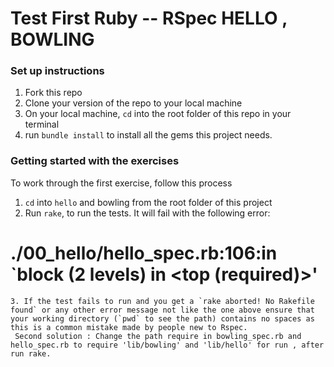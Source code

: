 Test First Ruby -- RSpec HELLO , BOWLING
==========

### Set up instructions

1. Fork this repo
2. Clone your version of the repo to your local machine
3. On your local machine, `cd` into the root folder of this repo in your terminal
4. run `bundle install` to install all the gems this project needs.

### Getting started with the exercises

To work through the first exercise, follow this process

1. `cd` into `hello` and bowling from the root folder of this project
2. Run `rake`, to run the tests. It will fail with the following error:
 # ./00_hello/hello_spec.rb:106:in `block (2 levels) in <top (required)>'
  ```
3. If the test fails to run and you get a `rake aborted! No Rakefile found` or any other error message not like the one above ensure that your working directory (`pwd` to see the path) contains no spaces as this is a common mistake made by people new to Rspec.
   Second solution : Change the path require in bowling_spec.rb and hello_spec.rb to require 'lib/bowling' and 'lib/hello' for run , after run rake.


